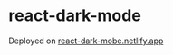 # react-dark-mode

Deployed on [react-dark-mobe.netlify.app][link]

[link]: https://react-dark-mobe.netlify.app
